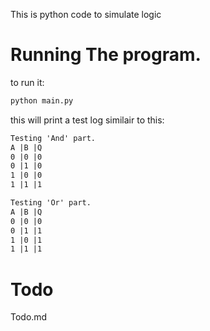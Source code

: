 This is python code to simulate logic

# Running The program.

to run it:
```bash
python main.py
```
this will print a test log similair to this:

```txt
Testing 'And' part.
A |B |Q 
0 |0 |0 
0 |1 |0 
1 |0 |0 
1 |1 |1 

Testing 'Or' part.
A |B |Q 
0 |0 |0 
0 |1 |1 
1 |0 |1 
1 |1 |1

```

# Todo

Todo.md
